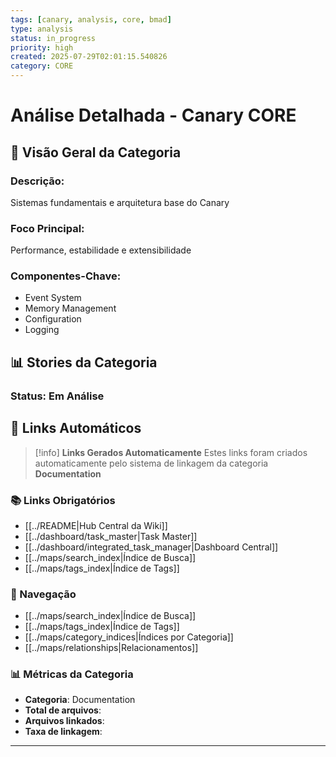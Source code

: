 ```yaml
---
tags: [canary, analysis, core, bmad]
type: analysis
status: in_progress
priority: high
created: 2025-07-29T02:01:15.540826
category: CORE
---
```


# Análise Detalhada - Canary CORE

## 🎯 **Visão Geral da Categoria**

### **Descrição:**
Sistemas fundamentais e arquitetura base do Canary

### **Foco Principal:**
Performance, estabilidade e extensibilidade

### **Componentes-Chave:**
- Event System
- Memory Management
- Configuration
- Logging

## 📊 **Stories da Categoria**

### **Status: Em Análise**

## 🔗 **Links Automáticos**

> [!info] **Links Gerados Automaticamente**
> Estes links foram criados automaticamente pelo sistema de linkagem da categoria **Documentation**

### **📚 Links Obrigatórios**
- [[../README|Hub Central da Wiki]]
- [[../dashboard/task_master|Task Master]]
- [[../dashboard/integrated_task_manager|Dashboard Central]]
- [[../maps/search_index|Índice de Busca]]
- [[../maps/tags_index|Índice de Tags]]

### **🧭 Navegação**
- [[../maps/search_index|Índice de Busca]]
- [[../maps/tags_index|Índice de Tags]]
- [[../maps/category_indices|Índices por Categoria]]
- [[../maps/relationships|Relacionamentos]]

### **📊 Métricas da Categoria**
- **Categoria**: Documentation
- **Total de arquivos**: <!-- Contador automático -->
- **Arquivos linkados**: <!-- Contador automático -->
- **Taxa de linkagem**: <!-- Percentual automático -->

---

